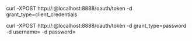 curl -XPOST http://<clientid>:<clientsecret>@localhost:8888/oauth/token -d grant_type=client_credentials

curl -XPOST http://<clientid>:<clientsecret>@localhost:8888/oauth/token -d grant_type=password -d username=<?> -d password=<?> 